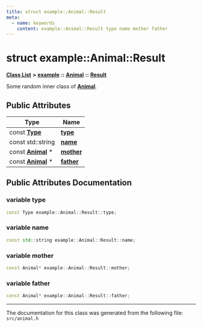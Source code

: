 ```yaml
---
title: struct example::Animal::Result
meta:
  - name: keywords
    content: example::Animal::Result type name mother father
---
```


# struct example::Animal::Result

[**Class List**](annotated.md) **>** [**example**](namespaceexample.md) **::** [**Animal**](classexample_1_1_animal.md) **::** [**Result**](structexample_1_1_animal_1_1_result.md)


Some random inner class of **[Animal](classexample_1_1_animal.md)**. 
## Public Attributes

|Type|Name|
|-----|-----|
|const **[Type](classexample_1_1_animal.md#enum-type)**|[**type**](structexample_1_1_animal_1_1_result.md#variable-type)|
|const std::string|[**name**](structexample_1_1_animal_1_1_result.md#variable-name)|
|const **[Animal](classexample_1_1_animal.md)** \*|[**mother**](structexample_1_1_animal_1_1_result.md#variable-mother)|
|const **[Animal](classexample_1_1_animal.md)** \*|[**father**](structexample_1_1_animal_1_1_result.md#variable-father)|


## Public Attributes Documentation

### variable type

```cpp
const Type example::Animal::Result::type;
```



### variable name

```cpp
const std::string example::Animal::Result::name;
```



### variable mother

```cpp
const Animal* example::Animal::Result::mother;
```



### variable father

```cpp
const Animal* example::Animal::Result::father;
```





----------------------------------------
The documentation for this class was generated from the following file: `src/animal.h`
